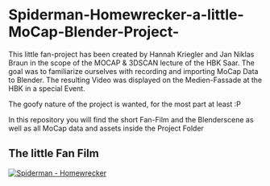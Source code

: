 # Spiderman-Homewrecker-a-little-MoCap-Blender-Project-
This little fan-project has been created by Hannah Kriegler and Jan Niklas Braun in the scope of the MOCAP &amp; 3DSCAN lecture of the HBK Saar.  The goal was to familiarize ourselves with recording and importing MoCap Data to Blender. The resulting Video was displayed on the Medien-Fassade at the HBK in a special Event.

The goofy nature of the project is wanted, for the most part at least :P

In this repository you will find the short Fan-Film and the Blenderscene as well as all MoCap data and assets inside the Project Folder
## The little Fan Film
[![Spiderman - Homewrecker ]()](https://youtu.be/a3IoReSQ7EE)
